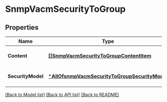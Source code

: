 # SnmpVacmSecurityToGroup

## Properties
Name | Type | Description | Notes
------------ | ------------- | ------------- | -------------
**Content** | [**[]SnmpVacmSecurityToGroupContentItem**](snmp_vacm_security_to_group_content_item.md) |  | [optional] [default to null]
**SecurityModel** | [***AllOfsnmpVacmSecurityToGroupSecurityModel**](AllOfsnmpVacmSecurityToGroupSecurityModel.md) |  | [optional] [default to null]

[[Back to Model list]](../README.md#documentation-for-models) [[Back to API list]](../README.md#documentation-for-api-endpoints) [[Back to README]](../README.md)

